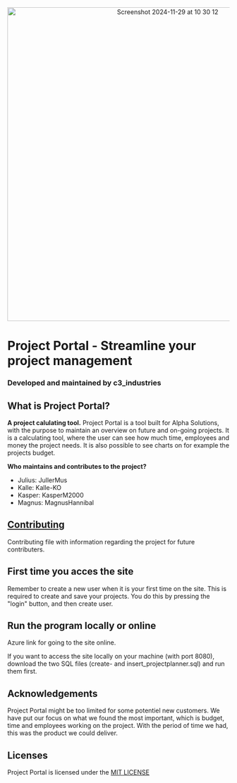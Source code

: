 
<div align=center> <img width="711" alt="Screenshot 2024-11-29 at 10 30 12" src="https://github.com/user-attachments/assets/3fbb84d2-3132-4b13-ab84-5f74c34ae802"> </div>

# Project Portal - Streamline your project management

### Developed and maintained by c3_industries 

## What is Project Portal?
**A project calulating tool.**
Project Portal is a tool built for Alpha Solutions, with the purpose to maintain an overview on future and on-going projects. It is a calculating tool, where the user can see how much time, employees and money the project needs. It is also possible to see charts on for example the projects budget.

**Who maintains and contributes to the project?** 
* Julius: JullerMus
* Kalle: Kalle-KO
* Kasper: KasperM2000
* Magnus: MagnusHannibal

## [Contributing](https://github.com/Pokkenslageren/Project-Portal/blob/c9c226bfbd3e6422e16576990c4d0ecfb590e86f/CONTRIBUTING.md)
Contributing file with information regarding the project for future contributers. 

## First time you acces the site
Remember to create a new user when it is your first time on the site. This is required to create and save your projects. 
You do this by pressing the "login" button, and then create user. 

## Run the program locally or online
Azure link for going to the site online.
<div>
If you want to access the site locally on your machine (with port 8080), download the two SQL files (create- and insert_projectplanner.sql) and run them first. 

## Acknowledgements
Project Portal might be too limited for some potentiel new customers. We have put our focus on what we found the most important, which is budget, time and employees working on the project. With the period of time we had, this was the product we could deliver.

## Licenses
Project Portal is licensed under the [MIT LICENSE](github.com/Pokkenslageren/Project-Portal/blob/main/LICENSE)
